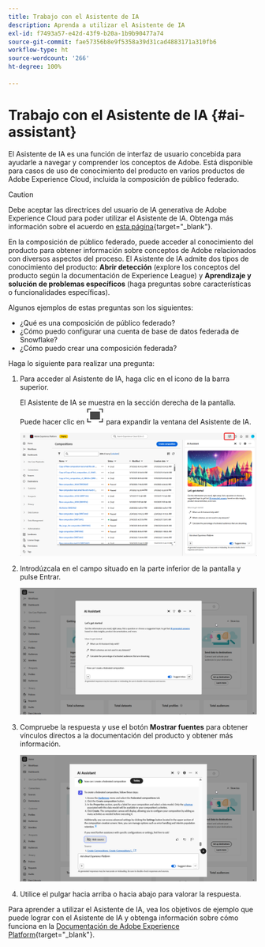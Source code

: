 ```yaml
---
title: Trabajo con el Asistente de IA
description: Aprenda a utilizar el Asistente de IA
exl-id: f7493a57-e42d-43f9-b20a-1b9b90477a74
source-git-commit: fae57356b8e9f5358a39d31cad4883171a310fb6
workflow-type: ht
source-wordcount: '266'
ht-degree: 100%

---
```


# Trabajo con el Asistente de IA {#ai-assistant}

El Asistente de IA es una función de interfaz de usuario concebida para ayudarle a navegar y comprender los conceptos de Adobe. Está disponible para casos de uso de conocimiento del producto en varios productos de Adobe Experience Cloud, incluida la composición de público federado.

>[!CAUTION]
>
>Debe aceptar las directrices del usuario de IA generativa de Adobe Experience Cloud para poder utilizar el Asistente de IA. Obtenga más información sobre el acuerdo en [esta página](https://experienceleague.adobe.com/es/docs/experience-platform/ai-assistant/home){target="_blank"}.

En la composición de público federado, puede acceder al conocimiento del producto para obtener información sobre conceptos de Adobe relacionados con diversos aspectos del proceso. El Asistente de IA admite dos tipos de conocimiento del producto: **Abrir detección** (explore los conceptos del producto según la documentación de Experience League) y **Aprendizaje y solución de problemas específicos** (haga preguntas sobre características o funcionalidades específicas).

Algunos ejemplos de estas preguntas son los siguientes:

* ¿Qué es una composición de público federado?
* ¿Cómo puedo configurar una cuenta de base de datos federada de Snowflake?
* ¿Cómo puedo crear una composición federada?

Haga lo siguiente para realizar una pregunta:

1. Para acceder al Asistente de IA, haga clic en el icono de la barra superior.

   El Asistente de IA se muestra en la sección derecha de la pantalla. Puede hacer clic en ![Profundizar texto alternativo de la imagen](assets/do-not-localize/Smock_FullScreen_18_N.svg "Expandir") para expandir la ventana del Asistente de IA.

   ![](assets/do-not-localize/ai-assistant-open.png)

1. Introdúzcala en el campo situado en la parte inferior de la pantalla y pulse Entrar.

   ![](assets/do-not-localize/ai-assistant-ask.png)

1. Compruebe la respuesta y use el botón **Mostrar fuentes** para obtener vínculos directos a la documentación del producto y obtener más información.

   ![](assets/do-not-localize/ai-assistant-answer.png)

1. Utilice el pulgar hacia arriba o hacia abajo para valorar la respuesta.

Para aprender a utilizar el Asistente de IA, vea los objetivos de ejemplo que puede lograr con el Asistente de IA y obtenga información sobre cómo funciona en la [Documentación de Adobe Experience Platform](https://experienceleague.adobe.com/es/docs/experience-platform/ai-assistant/home){target="_blank"}.
